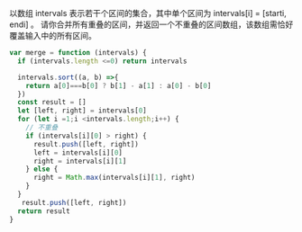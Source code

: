 以数组 intervals 表示若干个区间的集合，其中单个区间为 intervals[i] = [starti, endi] 。
请你合并所有重叠的区间，并返回一个不重叠的区间数组，该数组需恰好覆盖输入中的所有区间。

```js
var merge = function (intervals) {
  if (intervals.length <=0) return intervals

  intervals.sort((a, b) =>{
    return a[0]===b[0] ? b[1] - a[1] : a[0] - b[0]
  })
  const result = []
  let [left, right] = intervals[0]
  for (let i =1;i <intervals.length;i++) {
    // 不重叠
    if (intervals[i][0] > right) {
      result.push([left, right])
      left = intervals[i][0]
      right = intervals[i][1]
    } else {
      right = Math.max(intervals[i][1], right)
    }
  }
   result.push([left, right])
  return result
}

```

